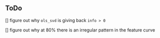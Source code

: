 ## ToDo

[] figure out why `ols_svd` is giving back `info > 0`

[] figure out why at 80% there is an irregular pattern in the feature curve